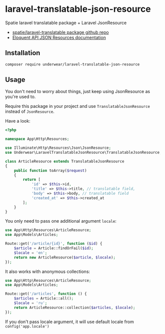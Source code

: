 # laravel-translatable-json-resource
Spatie laravel translatable package + Laravel JsonResource

* [spatie/laravel-translatable package github repo](https://github.com/spatie/laravel-translatable)
* [Eloquent API JSON Resources documentation](https://laravel.com/docs/8.x/eloquent-resources)

## Installation

```bash
composer require underwear/laravel-translatable-json-resource
```

## Usage

You don't need to worry about things, just keep using JsonResource as you're used to.

Require this package in your project and use `TranslatableJsonResource` instead of `JsonResource`.

Have a look:

```php
<?php

namespace App\Http\Resources;

use Illuminate\Http\Resources\Json\JsonResource;
use Underwear\LaravelTranslatableJsonResource\TranslatableJsonResource;

class ArticleResource extends TranslatableJsonResource
{
    public function toArray($request)
    {
        return [
            'id' => $this->id,
            'title' => $this->title, // translatable field,
            'body' => $this->body, // translatable field
            'created_at' => $this->created_at
        ];
    }
}
```

You only need to pass one additional argument `locale`:
```php
use App\Http\Resources\ArticleResource;
use App\Models\Articles;

Route::get('/article/{id}', function ($id) {
    $article = Article::findOrFail($id);
    $locale = 'en';
    return new ArticleResource($article, $locale);
});
```

It also works with anonymous collections:
```php
use App\Http\Resources\ArticleResource;
use App\Models\Articles;

Route::get('/articles', function () {
    $articles = Article::all();
    $locale = 'ru';
    return ArticleResource::collection($articles, $locale);
});
```

If you don't pass locale argument, it will use default locale from `config('app.locale')`
